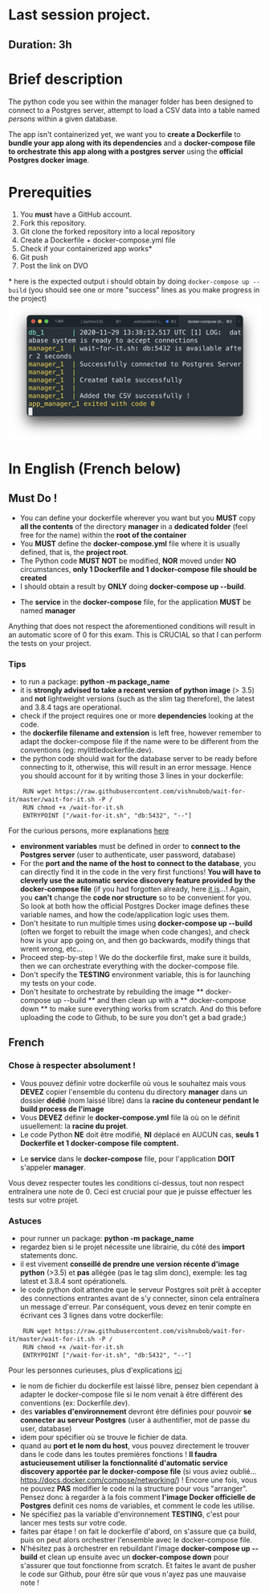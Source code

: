 # Last session project.
## Duration: 3h

# Brief description

The python code you see within the manager folder has been designed to connect to a Postgres server, attempt to load a CSV data into a table named *persons* within a given database.

The app isn't containerized yet, we want you to **create a Dockerfile** to **bundle your app along with its dependencies** and a **docker-compose file to orchestrate this app along with a postgres server** using the **official Postgres docker image**.

# Prerequities

1. You **must** have a GitHub account.
2. Fork this repository.
3. Git clone the forked repository into a local repository
3. Create a Dockerfile + docker-compose.yml file
4. Check if your containerized app works\*
5. Git push
6. Post the link on DVO

\* here is the expected output i should obtain by doing `docker-compose up --build` (you should see one or more "success" lines as you make progress in the project)
<img align="center" src="output.png">

# In English (French below)

## Must Do !
- You can define your dockerfile wherever you want but you **MUST** copy **all the contents** of the directory **manager** in a **dedicated folder** (feel free for the name) within the **root of the container**
- You **MUST** define the **docker-compose.yml** file where it is usually defined, that is, the **project root**.
- The Python code **MUST NOT** be modified, **NOR** moved under **NO** circumstances, **only 1 Dockerfile and 1 docker-compose file should be created**
- I should obtain a result by **ONLY** doing **docker-compose up --build**.
<!-- - You will need, using the docker-compose file, to **tag** the image built from the dockerfile with the exact name: **manager:latest**. -->
- The **service** in the **docker-compose** file, for the application **MUST** be named **manager** 

Anything that does not respect the aforementioned conditions will result in an automatic score of 0 for this exam. This is CRUCIAL so that I can perform the tests on your project.

### Tips
* to run a package: **python -m package_name**
* it is **strongly advised to take a recent version of python image** (> 3.5) and **not** lightweight versions (such as the slim tag therefore), the latest and 3.8.4 tags are operational.
* check if the project requires one or more **dependencies** looking at the code.
* the **dockerfile filename and extension** is left free, however remember to adapt the docker-compose file if the name were to be different from the conventions (eg: mylittledockerfile.dev).
* the python code should wait for the database server to be ready before connecting to it, otherwise, this will result in an error message. Hence you should account for it by writing those 3 lines in your dockerfile:
```
	RUN wget https://raw.githubusercontent.com/vishnubob/wait-for-it/master/wait-for-it.sh -P /
	RUN chmod +x /wait-for-it.sh
	ENTRYPOINT ["/wait-for-it.sh", "db:5432", "--"]
```
For the curious persons, more explanations [here](https://github.com/vishnubob/wait-for-it)
* **environment variables** must be defined in order to **connect to the Postgres server** (user to authenticate, user password, database)
* For the **port and the name of the host to connect to the database**, you can directly find it in the code in the very first functions! **You will have to cleverly use the automatic service discovery feature provided by the docker-compose file** (if you had forgotten already, here [it is](https://docs.docker.com/compose/networking/)...! Again, you **can't** change the **code nor structure** so to be convenient for you.
So look at both how the official Postgres Docker image defines these variable names, and how the code/application logic uses them.
* Don't hesitate to run multiple times using **docker-compose up --build** (often we forget to rebuilt the image when code changes), and check how is your app going on, and then go backwards, modify things that wrent wrong, etc...
* Proceed step-by-step ! We do the dockerfile first, make sure it builds, then we can orchestrate everything with the docker-compose file.
* Don't specify the **TESTING** environment variable, this is for launching my tests on your code.
* Don't hesitate to orchestrate by rebuilding the image ** docker-compose up --build ** and then clean up with a ** docker-compose down ** to make sure everything works from scratch.
And do this before uploading the code to Github, to be sure you don't get a bad grade;)

## French

### Chose à respecter absolument !
- Vous pouvez définir votre dockerfile où vous le souhaitez mais vous **DEVEZ** copier l'ensemble du contenu du directory **manager** dans un dossier **dédié** (nom laissé libre) dans la **racine du conteneur pendant le build process de l'image**
- Vous **DEVEZ** définir le **docker-compose.yml** file là où on le définit usuellement: la **racine du projet**.
- Le code Python **NE** doit être modifié, **NI** déplacé en AUCUN cas, **seuls 1 Dockerfile et 1 docker-compose file comptent.**
<!-- - Vous devrez, en utilisant le docker-compose file, **tagguer** l'image built à partir du dockerfile avec pour nom exact: **manager:latest**.
 -->
- Le **service** dans le **docker-compose** file, pour l'application **DOIT** s'appeler **manager**.

Vous devez respecter toutes les conditions ci-dessus, tout non respect entraînera une note de 0. Ceci est crucial pour que je puisse effectuer les tests sur votre projet.

### Astuces
* pour runner un package: **python -m package_name**
* regardez bien si le projet nécessite une librairie, du côté des **import** statements donc.
* il est vivement **conseillé de prendre une version récente d'image python** (>3.5) et **pas** allégée (pas le tag slim donc), exemple: les tag latest et 3.8.4 sont opérationels.
* le code python doit attendre que le serveur Postgres soit prêt à accepter des connections entrantes avant de s'y connecter, sinon cela entraînera un message d'erreur. Par conséquent, vous devez en tenir compte en écrivant ces 3 lignes dans votre dockerfile:

```
	RUN wget https://raw.githubusercontent.com/vishnubob/wait-for-it/master/wait-for-it.sh -P /
	RUN chmod +x /wait-for-it.sh
	ENTRYPOINT ["/wait-for-it.sh", "db:5432", "--"]
```
Pour les personnes curieuses, plus d'explications [ici](https://github.com/vishnubob/wait-for-it)
* le nom de fichier du dockerfile est laissé libre, pensez bien cependant à adapter le docker-compose file si le nom venait à être différent des conventions (ex: Dockerfile.dev).
* des **variables d'environnement** devront être définies pour pouvoir **se connecter au serveur Postgres** (user à authentifier, mot de passe du user, database)
* idem pour spécifier où se trouve le fichier de data.
* quand au **port et le nom du host**, vous pouvez directement le trouver dans le code dans les toutes premières fonctions ! **Il faudra astucieusement utiliser la fonctionnalité d'automatic service discovery apportée par le docker-compose file** (si vous aviez oublié... https://docs.docker.com/compose/networking/) ! Encore une fois, vous ne pouvez **PAS** modifier le code ni la structure pour vous "arranger".
Pensez donc à regarder à la fois comment **l'image Docker officielle de Postgres** definit ces noms de variables, et  comment le code les utilise.
* Ne spécifiez pas la variable d'environnement **TESTING**, c'est pour lancer mes tests sur votre code.
* faites par étape ! on fait le dockerfile d'abord, on s'assure que ça build, puis on peut alors orchestrer l'ensemble avec le docker-compose file.
* N'hésitez pas à orchestrer en rebuildant l'image **docker-compose up --build** et clean up ensuite avec un **docker-compose down** pour s'assurer que tout fonctionne from scratch. 
Et faites le avant de pusher le code sur Github, pour être sûr que vous n'ayez pas une mauvaise note ! 

<!-- 
### bind mounts exclusions

First of all, docker volumes or bind mounts behave like linux mounts.

If the host volume/mount exists and contains files it will "override" whatever is in the container. If not the container files will be mirrored onto the host volume/mount and the container folder and the host will be in sync. In both cases editing the files on the host will ALWAYS be reflected inside the container.

https://blog.maqpie.com/2017/02/22/fully-automated-development-environment-with-docker-compose/

https://bbengfort.github.io/observations/2017/12/06/psycopg2-transactions.html


tests here are mostly dependent of each other, 
you need to connect to db before doing request
you need to have uploaded a csv to create a table before checking its existence
etc.

"""
runs tkinter/__main__.py, which has this line:

from . import test as main

In this context, . is tkinter, so importing . imports tkinter, which runs tkinter/__init__.py. test is a function defined within that file. So calling main() (next line) has the same effect as running python -m tkinter.__init__ at the command line.


# what's the difference between a server side cursor and client side cursor (apprently you can't use a server side cursor to create a table): https://stackoverflow.com/questions/51804513/psycopg2-syntax-error-at-or-near-update

# dirname gives the last trailing directory in the absolute path defined by __file__
# again dirname will give the 2nd last trailing directory
 -->